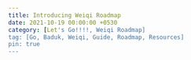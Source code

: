 ```yaml
---
title: Introducing Weiqi Roadmap
date: 2021-10-19 00:00:00 +0530
category: [Let's Go!!!!, Weiqi Roadmap]
tag: [Go, Baduk, Weiqi, Guide, Roadmap, Resources]
pin: true
---
```

